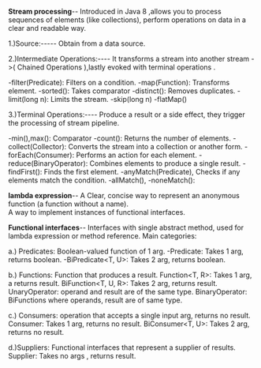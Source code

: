 **Stream processing**--
Introduced in Java 8 ,allows you to process sequences of elements (like collections),
perform operations on data in a clear and readable way.


1.)Source:-----
Obtain from a data source.

2.)Intermediate Operations:----
It transforms a stream into another stream ->( Chained Operations ),lastly evoked with terminal operations .

-filter(Predicate): Filters on a condition.
-map(Function): Transforms element.
-sorted(): Takes comparator
-distinct(): Removes duplicates.
-limit(long n): Limits the stream.
-skip(long n)
-flatMap()

3.)Terminal Operations:----
Produce a result or a side effect, they trigger the processing of  stream pipeline.

-min(),max():            Comparator
-count():                Returns the number of elements.
-collect(Collector):     Converts the stream into a collection or another form.
-forEach(Consumer):      Performs an action for each element.
-reduce(BinaryOperator): Combines elements to produce a single result.
-findFirst():            Finds the first element.
-anyMatch(Predicate),    Checks if any elements match the condition.
-allMatch(),
-noneMatch(): 



**lambda expression**-- A Clear, concise way to represent an anonymous function (a function without a name).   
A way to implement instances of functional interfaces.


**Functional interfaces**--
Interfaces with single abstract method, used for lambda expression or method reference. Main categories:

a.) Predicates: Boolean-valued function of 1 arg.
-Predicate<T>: Takes 1 arg, returns boolean.
-BiPredicate<T, U>: Takes 2 arg, returns boolean.

b.) Functions: Function that produces a result.
Function<T, R>: Takes 1 arg, a returns  result.
BiFunction<T, U, R>: Takes 2 arg, returns  result.
UnaryOperator<T>:  operand and result are of the same type.
BinaryOperator<T>:  BiFunctions where operands, result are of same type.

c.) Consumers: operation that accepts a single input arg, returns no result.
Consumer<T>: Takes 1 arg, returns no result.
BiConsumer<T, U>: Takes 2 arg, returns no result.

d.)Suppliers: Functional interfaces that represent a supplier of results.
Supplier<T>: Takes no args , returns result.
